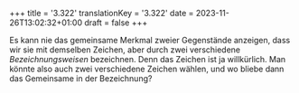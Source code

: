 +++
title = '3.322'
translationKey = '3.322'
date = 2023-11-26T13:02:32+01:00
draft = false
+++

Es kann nie das gemeinsame Merkmal zweier Gegenstände anzeigen, dass wir sie mit demselben Zeichen, aber durch zwei verschiedene <em class="germph">Bezeichnungsweisen</em> bezeichnen. Denn das Zeichen ist ja willkürlich. Man könnte also auch zwei verschiedene Zeichen wählen, und wo bliebe dann das Gemeinsame in der Bezeichnung?

